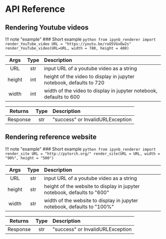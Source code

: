 # API Reference

## Rendering Youtube videos

!!! note "example"
    ### Short example
    ```python
    from ipynb_renderer import render_YouTube_video
    URL = "https://youtu.be/roO5VGxOw2s"
    render_YouTube_video(URL=URL, width = 780, height = 480)
    ```

| Args   | Type | Description |
|:--------:|:------:|:-------|
| URL    | str |input URL of a youtube video as a string |
| height | int |height of the video to display in jupyter notebook, defaults to 720 |
| width  | int |width of the video to display in jupyter notebook, defaults to 600 |

| Returns   |Type | Description |
|:--------:|:--------:|:-----|
| Response    |  str   | "success" or InvalidURLException       |

## Rendering reference website

!!! note "example"
    ### Short example
    ```python
    from ipynb_renderer import render_site
    URL = "http://pytorch.org/"
    render_site(URL = URL, width = "90%", height = "500")
    ```

| Args   | Type | Description |
|:--------:|:------:|:-------|
| URL    | str |input URL of a youtube video as a string |
| height | str |height of the website to display in jupyter notebook, defaults to "600" |
| width  | str |width of the website to display in jupyter notebook, defaults to "100%" |

| Returns   |Type | Description |
|:--------:|:--------:|:-----|
| Response    |  str   | "success" or InvalidURLException       |
